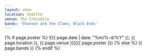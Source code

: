 ```yaml
---
layout: show
location: Seattle
venue: The Crocodile
bands: 'Shannon and the Clams, Black Ends'
---
```


{% if page.poster %}
![{{ page.date | date: "%m/%-d/%Y" }}, {{ page.location }}, {{ page.venue }}]({{ page.poster }})
{% else %}
{{ page.bands }}
{% endif %}
